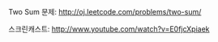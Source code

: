 Two Sum 문제: http://oj.leetcode.com/problems/two-sum/

스크린캐스트: http://www.youtube.com/watch?v=E0fjcXpiaek
